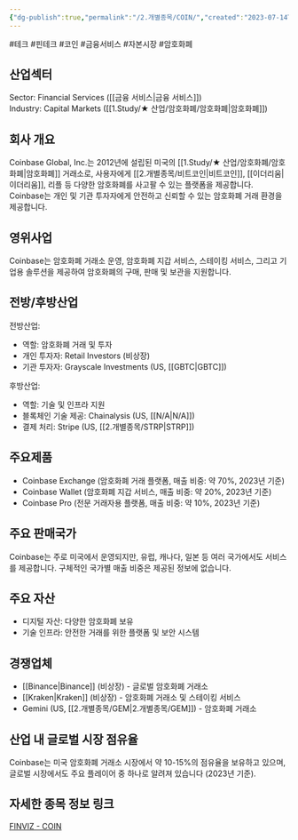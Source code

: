 ```yaml
---
{"dg-publish":true,"permalink":"/2.개별종목/COIN/","created":"2023-07-14T10:40:49.513+09:00","updated":"2025-06-03T20:05:58.345+09:00"}
---
```


#테크 #핀테크 #코인 #금융서비스 #자본시장 #암호화폐

## 산업섹터

Sector: Financial Services ([[금융 서비스\|금융 서비스]])  
Industry: Capital Markets ([[1.Study/★ 산업/암호화폐/암호화폐\|암호화폐]])

## 회사 개요

Coinbase Global, Inc.는 2012년에 설립된 미국의 [[1.Study/★ 산업/암호화폐/암호화폐\|암호화폐]] 거래소로, 사용자에게 [[2.개별종목/비트코인\|비트코인]], [[이더리움\|이더리움]], 리플 등 다양한 암호화폐를 사고팔 수 있는 플랫폼을 제공합니다. Coinbase는 개인 및 기관 투자자에게 안전하고 신뢰할 수 있는 암호화폐 거래 환경을 제공합니다.

## 영위사업

Coinbase는 암호화폐 거래소 운영, 암호화폐 지갑 서비스, 스테이킹 서비스, 그리고 기업용 솔루션을 제공하여 암호화폐의 구매, 판매 및 보관을 지원합니다.

## 전방/후방산업

전방산업:

- 역할: 암호화폐 거래 및 투자
- 개인 투자자: Retail Investors (비상장)
- 기관 투자자: Grayscale Investments (US, [[GBTC\|GBTC]])

후방산업:

- 역할: 기술 및 인프라 지원
- 블록체인 기술 제공: Chainalysis (US, [[N/A\|N/A]])
- 결제 처리: Stripe (US, [[2.개별종목/STRP\|STRP]])

## 주요제품

- Coinbase Exchange (암호화폐 거래 플랫폼, 매출 비중: 약 70%, 2023년 기준)
- Coinbase Wallet (암호화폐 지갑 서비스, 매출 비중: 약 20%, 2023년 기준)
- Coinbase Pro (전문 거래자용 플랫폼, 매출 비중: 약 10%, 2023년 기준)

## 주요 판매국가

Coinbase는 주로 미국에서 운영되지만, 유럽, 캐나다, 일본 등 여러 국가에서도 서비스를 제공합니다. 구체적인 국가별 매출 비중은 제공된 정보에 없습니다.

## 주요 자산

- 디지털 자산: 다양한 암호화폐 보유
- 기술 인프라: 안전한 거래를 위한 플랫폼 및 보안 시스템

## 경쟁업체

- [[Binance\|Binance]] (비상장) - 글로벌 암호화폐 거래소
- [[Kraken\|Kraken]] (비상장) - 암호화폐 거래소 및 스테이킹 서비스
- Gemini (US, [[2.개별종목/GEM\|2.개별종목/GEM]]) - 암호화폐 거래소

## 산업 내 글로벌 시장 점유율

Coinbase는 미국 암호화폐 거래소 시장에서 약 10-15%의 점유율을 보유하고 있으며, 글로벌 시장에서도 주요 플레이어 중 하나로 알려져 있습니다 (2023년 기준).

## 자세한 종목 정보 링크

[FINVIZ - COIN](https://finviz.com/quote.ashx?t=COIN)